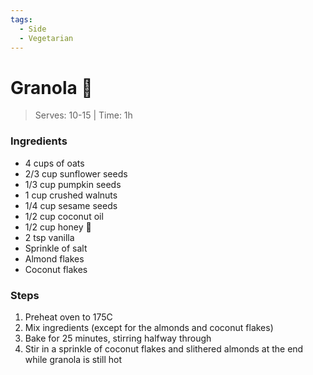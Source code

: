 ```yaml
---
tags:
  - Side
  - Vegetarian
---
```


# Granola 🥣

> Serves: 10-15 | Time: 1h
### Ingredients
- 4 cups of oats
- 2/3 cup sunflower seeds
- 1/3 cup pumpkin seeds
- 1 cup crushed walnuts
- 1/4 cup sesame seeds
- 1/2 cup coconut oil
- 1/2 cup honey 🍯
- 2 tsp vanilla
- Sprinkle of salt
- Almond flakes
- Coconut flakes
### Steps
1. Preheat oven to 175C
2. Mix ingredients (except for the almonds and coconut flakes)
3. Bake for 25 minutes, stirring halfway through
4. Stir in a sprinkle of coconut flakes and slithered almonds at the end while granola is still hot